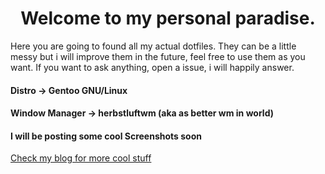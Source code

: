 <h1 align="center">  Welcome to my personal paradise. </h1>

<p>Here you are going to found all my actual dotfiles. They can be a little messy but i will improve them in the future, feel free to use them as you want. If you want to ask anything, open a issue, i will happily answer.</p>

<h4>Distro ->  Gentoo GNU/Linux</h4>
<h4>Window Manager -> herbstluftwm (aka as better wm in world)</h4>
<h4>I will be posting some cool Screenshots soon</h4>

<a href="https://lag00n.github.io">Check my blog for more cool stuff</a>

